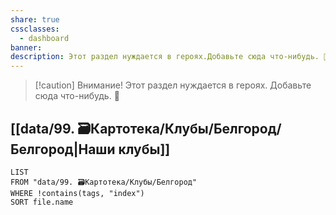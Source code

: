 ```yaml
---
share: true
cssclasses:
  - dashboard
banner: 
description: Этот раздел нуждается в героях.Добавьте сюда что-нибудь. 🥺
---
```


> [!caution] Внимание!
> Этот раздел нуждается в героях.
> Добавьте сюда что-нибудь. 🥺

## [[data/99. 🗃️Картотека/Клубы/Белгород/Белгород|Наши клубы]]
```dataview
LIST
FROM "data/99. 🗃️Картотека/Клубы/Белгород"
WHERE !contains(tags, "index")
SORT file.name
```